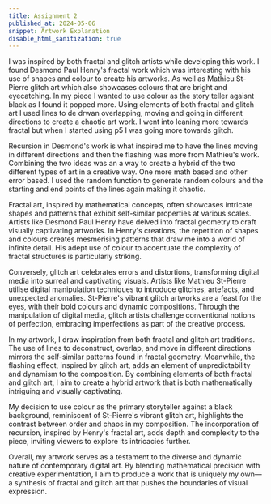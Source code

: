 ```yaml
---
title: Assignment 2
published_at: 2024-05-06
snippet: Artwork Explanation
disable_html_sanitization: true
---
```

I was inspired by both fractal and glitch artists while developing this work. I found Desmond Paul Henry's fractal work which was interesting with his use of shapes and colour to create his artworks. As well as Mathieu St-Pierre glitch art which also showcases colours that are bright and eyecatching. In my piece I wanted to use colour as the story teller agaisnt black as I found it popped more. Using elements of both fractal and glitch art I used lines to de drwan overlapping, moving and going in different directions to create a chaotic art work. I went into leaning more towards fractal but when I started using p5 I was going more towards glitch.

Recursion in Desmond's work is what inspired me to have the lines moving in different directions and then the flashing was more from Mathieu's work. Combining the two ideas was an a way to create a hybrid of the two different types of art in a creative way. One more math based and other error based. I used the random function to generate random colours and the starting and end points of the lines again making it chaotic. 

Fractal art, inspired by mathematical concepts, often showcases intricate shapes and patterns that exhibit self-similar properties at various scales. Artists like Desmond Paul Henry have delved into fractal geometry to craft visually captivating artworks. In Henry's creations, the repetition of shapes and colours creates mesmerising patterns that draw me into a world of infinite detail. His adept use of colour to accentuate the complexity of fractal structures is particularly striking. 

Conversely, glitch art celebrates errors and distortions, transforming digital media into surreal and captivating visuals. Artists like Mathieu St-Pierre utilise digital manipulation techniques to introduce glitches, artefacts, and unexpected anomalies. St-Pierre's vibrant glitch artworks are a feast for the eyes, with their bold colours and dynamic compositions. Through the manipulation of digital media, glitch artists challenge conventional notions of perfection, embracing imperfections as part of the creative process.

In my artwork, I draw inspiration from both fractal and glitch art traditions. The use of lines to deconstruct, overlap, and move in different directions mirrors the self-similar patterns found in fractal geometry. Meanwhile, the flashing effect, inspired by glitch art, adds an element of unpredictability and dynamism to the composition. By combining elements of both fractal and glitch art, I aim to create a hybrid artwork that is both mathematically intriguing and visually captivating.

My decision to use colour as the primary storyteller against a black background, reminiscent of St-Pierre's vibrant glitch art, highlights the contrast between order and chaos in my composition. The incorporation of recursion, inspired by Henry's fractal art, adds depth and complexity to the piece, inviting viewers to explore its intricacies further.

Overall, my artwork serves as a testament to the diverse and dynamic nature of contemporary digital art. By blending mathematical precision with creative experimentation, I aim to produce a work that is uniquely my own—a synthesis of fractal and glitch art that pushes the boundaries of visual expression.